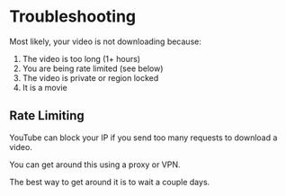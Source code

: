 # Troubleshooting
Most likely, your video is not downloading because: 

1. The video is too long (1+ hours)
2. You are being rate limited (see below)
3. The video is private or region locked
4. It is a movie

## Rate Limiting
YouTube can block your IP if you send too many requests to download a video.

You can get around this using a proxy or VPN.

The best way to get around it is to wait a couple days.
